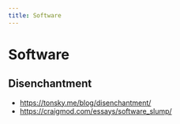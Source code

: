 ```yaml
---
title: Software
---
```


# Software

## Disenchantment

- https://tonsky.me/blog/disenchantment/
- https://craigmod.com/essays/software_slump/
